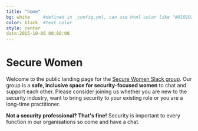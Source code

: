 ```yaml
---
title: "home"
bg: white     #defined in _config.yml, can use html color like '#010101'
color: black  #text color
style: center
date:2015-10-06 08:00:00
---
```


# Secure Women

Welcome to the public landing page for the <a href="">Secure Women Slack group</a>. Our group is a <strong>safe, inclusive space for security-focused women</strong> to chat and support each other. Please consider joining us whether you are new to the security industry, want to bring security to your existing role or you are a long-time practitioner.

<strong>Not a security professional? That's fine!</strong> Security is important to every function in our organisations so come and have a chat.
